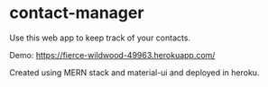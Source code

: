 # contact-manager

Use this web app to keep track of your contacts.

Demo: https://fierce-wildwood-49963.herokuapp.com/


Created using MERN stack and material-ui and deployed in heroku.

